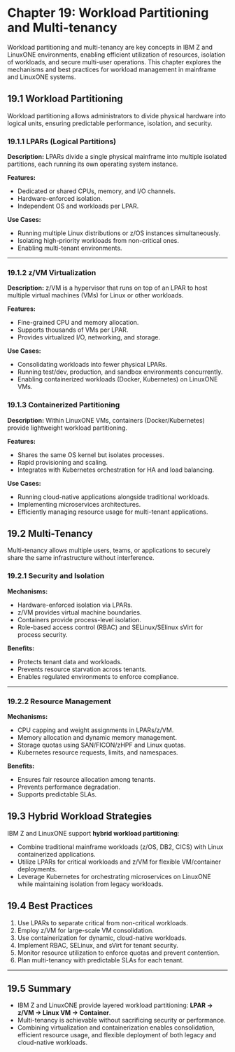 # Chapter 19: Workload Partitioning and Multi-tenancy

Workload partitioning and multi-tenancy are key concepts in IBM Z and LinuxONE environments, enabling efficient utilization of resources, isolation of workloads, and secure multi-user operations. This chapter explores the mechanisms and best practices for workload management in mainframe and LinuxONE systems.


## 19.1 Workload Partitioning

Workload partitioning allows administrators to divide physical hardware into logical units, ensuring predictable performance, isolation, and security.

### 19.1.1 LPARs (Logical Partitions)

**Description:** LPARs divide a single physical mainframe into multiple isolated partitions, each running its own operating system instance.  

**Features:**
- Dedicated or shared CPUs, memory, and I/O channels.
- Hardware-enforced isolation.
- Independent OS and workloads per LPAR.

**Use Cases:**
- Running multiple Linux distributions or z/OS instances simultaneously.
- Isolating high-priority workloads from non-critical ones.
- Enabling multi-tenant environments.

---

### 19.1.2 z/VM Virtualization

**Description:** z/VM is a hypervisor that runs on top of an LPAR to host multiple virtual machines (VMs) for Linux or other workloads.

**Features:**
- Fine-grained CPU and memory allocation.
- Supports thousands of VMs per LPAR.
- Provides virtualized I/O, networking, and storage.

**Use Cases:**
- Consolidating workloads into fewer physical LPARs.
- Running test/dev, production, and sandbox environments concurrently.
- Enabling containerized workloads (Docker, Kubernetes) on LinuxONE VMs.



### 19.1.3 Containerized Partitioning

**Description:** Within LinuxONE VMs, containers (Docker/Kubernetes) provide lightweight workload partitioning.

**Features:**
- Shares the same OS kernel but isolates processes.
- Rapid provisioning and scaling.
- Integrates with Kubernetes orchestration for HA and load balancing.

**Use Cases:**
- Running cloud-native applications alongside traditional workloads.
- Implementing microservices architectures.
- Efficiently managing resource usage for multi-tenant applications.



## 19.2 Multi-Tenancy

Multi-tenancy allows multiple users, teams, or applications to securely share the same infrastructure without interference.

### 19.2.1 Security and Isolation

**Mechanisms:**
- Hardware-enforced isolation via LPARs.
- z/VM provides virtual machine boundaries.
- Containers provide process-level isolation.
- Role-based access control (RBAC) and SELinux/SElinux sVirt for process security.

**Benefits:**
- Protects tenant data and workloads.
- Prevents resource starvation across tenants.
- Enables regulated environments to enforce compliance.


---
### 19.2.2 Resource Management

**Mechanisms:**
- CPU capping and weight assignments in LPARs/z/VM.
- Memory allocation and dynamic memory management.
- Storage quotas using SAN/FICON/zHPF and Linux quotas.
- Kubernetes resource requests, limits, and namespaces.

**Benefits:**
- Ensures fair resource allocation among tenants.
- Prevents performance degradation.
- Supports predictable SLAs.


## 19.3 Hybrid Workload Strategies

IBM Z and LinuxONE support **hybrid workload partitioning**:
- Combine traditional mainframe workloads (z/OS, DB2, CICS) with Linux containerized applications.
- Utilize LPARs for critical workloads and z/VM for flexible VM/container deployments.
- Leverage Kubernetes for orchestrating microservices on LinuxONE while maintaining isolation from legacy workloads.


## 19.4 Best Practices

1. Use LPARs to separate critical from non-critical workloads.
2. Employ z/VM for large-scale VM consolidation.
3. Use containerization for dynamic, cloud-native workloads.
4. Implement RBAC, SELinux, and sVirt for tenant security.
5. Monitor resource utilization to enforce quotas and prevent contention.
6. Plan multi-tenancy with predictable SLAs for each tenant.

---

## 19.5 Summary

- IBM Z and LinuxONE provide layered workload partitioning: **LPAR → z/VM → Linux VM → Container**.
- Multi-tenancy is achievable without sacrificing security or performance.
- Combining virtualization and containerization enables consolidation, efficient resource usage, and flexible deployment of both legacy and cloud-native workloads.
